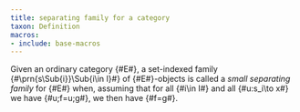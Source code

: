 ```yaml
---
title: separating family for a category
taxon: Definition
macros:
- include: base-macros
---
```


Given an ordinary category {#E#}, a set-indexed family
{#\prn{s\Sub{i}}\Sub{i\in I}#} of {#E#}-objects is called a *small separating
family* for {#E#} when, assuming that for all {#i\in I#} and all {#u:s_i\to x#} we have
{#u;f=u;g#}, we then have {#f=g#}.
